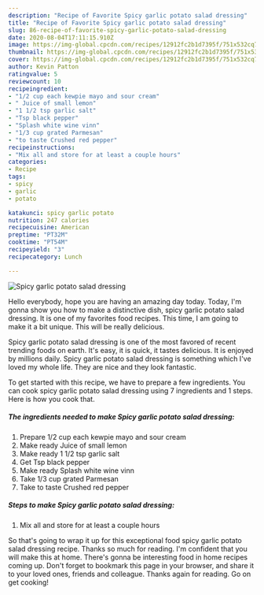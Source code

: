 ```yaml
---
description: "Recipe of Favorite Spicy garlic potato salad dressing"
title: "Recipe of Favorite Spicy garlic potato salad dressing"
slug: 86-recipe-of-favorite-spicy-garlic-potato-salad-dressing
date: 2020-08-04T17:11:15.910Z
image: https://img-global.cpcdn.com/recipes/12912fc2b1d7395f/751x532cq70/spicy-garlic-potato-salad-dressing-recipe-main-photo.jpg
thumbnail: https://img-global.cpcdn.com/recipes/12912fc2b1d7395f/751x532cq70/spicy-garlic-potato-salad-dressing-recipe-main-photo.jpg
cover: https://img-global.cpcdn.com/recipes/12912fc2b1d7395f/751x532cq70/spicy-garlic-potato-salad-dressing-recipe-main-photo.jpg
author: Kevin Patton
ratingvalue: 5
reviewcount: 10
recipeingredient:
- "1/2 cup each kewpie mayo and sour cream"
- " Juice of small lemon"
- "1 1/2 tsp garlic salt"
- "Tsp black pepper"
- "Splash white wine vinn"
- "1/3 cup grated Parmesan"
- "to taste Crushed red pepper"
recipeinstructions:
- "Mix all and store for at least a couple hours"
categories:
- Recipe
tags:
- spicy
- garlic
- potato

katakunci: spicy garlic potato 
nutrition: 247 calories
recipecuisine: American
preptime: "PT32M"
cooktime: "PT54M"
recipeyield: "3"
recipecategory: Lunch

---
```



![Spicy garlic potato salad dressing](https://img-global.cpcdn.com/recipes/12912fc2b1d7395f/751x532cq70/spicy-garlic-potato-salad-dressing-recipe-main-photo.jpg)

Hello everybody, hope you are having an amazing day today. Today, I'm gonna show you how to make a distinctive dish, spicy garlic potato salad dressing. It is one of my favorites food recipes. This time, I am going to make it a bit unique. This will be really delicious.



Spicy garlic potato salad dressing is one of the most favored of recent trending foods on earth. It's easy, it is quick, it tastes delicious. It is enjoyed by millions daily. Spicy garlic potato salad dressing is something which I've loved my whole life. They are nice and they look fantastic.


To get started with this recipe, we have to prepare a few ingredients. You can cook spicy garlic potato salad dressing using 7 ingredients and 1 steps. Here is how you cook that.

<!--inarticleads1-->

##### The ingredients needed to make Spicy garlic potato salad dressing:

1. Prepare 1/2 cup each kewpie mayo and sour cream
1. Make ready  Juice of small lemon
1. Make ready 1 1/2 tsp garlic salt
1. Get Tsp black pepper
1. Make ready Splash white wine vinn
1. Take 1/3 cup grated Parmesan
1. Take to taste Crushed red pepper




<!--inarticleads2-->

##### Steps to make Spicy garlic potato salad dressing:

1. Mix all and store for at least a couple hours




So that's going to wrap it up for this exceptional food spicy garlic potato salad dressing recipe. Thanks so much for reading. I'm confident that you will make this at home. There's gonna be interesting food in home recipes coming up. Don't forget to bookmark this page in your browser, and share it to your loved ones, friends and colleague. Thanks again for reading. Go on get cooking!
